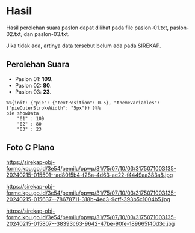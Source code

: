 # Hasil

Hasil perolehan suara paslon dapat dilihat pada file paslon-01.txt, paslon-02.txt, dan paslon-03.txt.

Jika tidak ada, artinya data tersebut belum ada pada SIREKAP.

## Perolehan Suara

 * Paslon 01: **109**.
 * Paslon 02: **80**.
 * Paslon 03: **23**.

```mermaid
%%{init: {"pie": {"textPosition": 0.5}, "themeVariables": {"pieOuterStrokeWidth": "5px"}} }%%
pie showData
    "01" : 109
    "02" : 80
    "03" : 23
```
## Foto C Plano

https://sirekap-obj-formc.kpu.go.id/3e54/pemilu/ppwp/31/75/07/10/03/3175071003135-20240215-015501--ad80f5b4-f28a-4d63-ac22-f4449aa383a8.jpg

https://sirekap-obj-formc.kpu.go.id/3e54/pemilu/ppwp/31/75/07/10/03/3175071003135-20240215-015637--78678711-318b-4ed3-9cff-393b5c1004b5.jpg

https://sirekap-obj-formc.kpu.go.id/3e54/pemilu/ppwp/31/75/07/10/03/3175071003135-20240215-015807--38393c63-9642-47be-90fe-189665f40d3c.jpg
